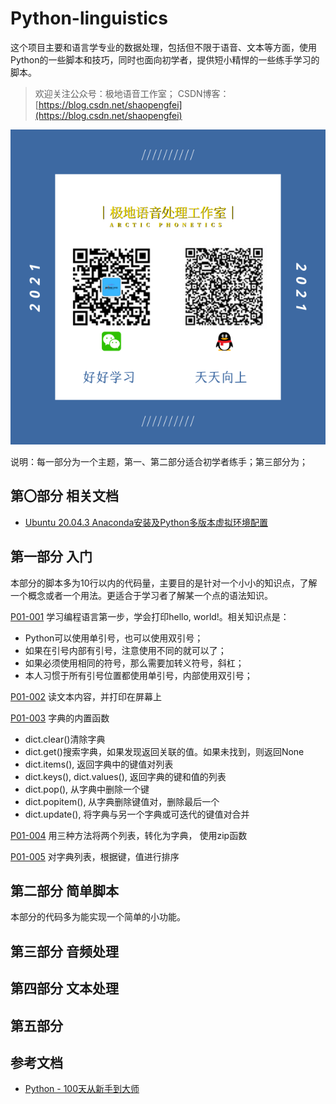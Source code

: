 # Python-linguistics
这个项目主要和语言学专业的数据处理，包括但不限于语音、文本等方面，使用Python的一些脚本和技巧，同时也面向初学者，提供短小精悍的一些练手学习的脚本。
> 欢迎关注公众号：极地语音工作室；
> CSDN博客：[https://blog.csdn.net/shaopengfei](https://blog.csdn.net/shaopengfei)  

![效果](res/IMG_0167.PNG)

说明：每一部分为一个主题，第一、第二部分适合初学者练手；第三部分为；  


## 第〇部分 相关文档

* [Ubuntu 20.04.3 Anaconda安装及Python多版本虚拟环境配置](https://blog.csdn.net/shaopengfei/article/details/123440125)
## 第一部分 入门
本部分的脚本多为10行以内的代码量，主要目的是针对一个小小的知识点，了解一个概念或者一个用法。更适合于学习者了解某一个点的语法知识。   

[P01-001](Part-01/src/p01_001_hello_world.py) 
学习编程语言第一步，学会打印hello, world!。相关知识点是：
* Python可以使用单引号，也可以使用双引号；
* 如果在引号内部有引号，注意使用不同的就可以了；
* 如果必须使用相同的符号，那么需要加转义符号，斜杠；
* 本人习惯于所有引号位置都使用单引号，内部使用双引号； 

[P01-002](Part-01/src/p01_002_read_simple.py) 
读文本内容，并打印在屏幕上  

[P01-003](Part-01/src/p01_003_internal_function_of_dict.py)
字典的内置函数
* dict.clear()清除字典
* dict.get()搜索字典，如果发现返回关联的值。如果未找到，则返回None
* dict.items(), 返回字典中的键值对列表
* dict.keys(), dict.values(), 返回字典的键和值的列表
* dict.pop(), 从字典中删除一个键
* dict.popitem(), 从字典删除键值对，删除最后一个
* dict.update(), 将字典与另一个字典或可迭代的键值对合并

[P01-004](Part-01/src/p01_004_merge_two_list_to_dict.py)
用三种方法将两个列表，转化为字典， 使用zip函数

[P01-005](Part-01/src/p01_005_dict_orderby.py)
对字典列表，根据键，值进行排序

## 第二部分 简单脚本
本部分的代码多为能实现一个简单的小功能。  

## 第三部分 音频处理

## 第四部分 文本处理

## 第五部分 

## 参考文档
* [Python - 100天从新手到大师](https://github.com/jackfrued/Python-100-Days)